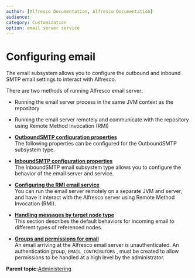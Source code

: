 ```yaml
---
author: [Alfresco Documentation, Alfresco Documentation]
audience: 
category: Customization
option: email server service
---
```


# Configuring email

The email subsystem allows you to configure the outbound and inbound SMTP email settings to interact with Alfresco.

There are two methods of running Alfresco email server:

-   Running the email server process in the same JVM context as the repository
-   Running the email server remotely and communicate with the repository using Remote Method Invocation \(RMI\)

-   **[OutboundSMTP configuration properties](../concepts/email-outboundsmtp-props.md)**  
The following properties can be configured for the OutboundSMTP subsystem type.
-   **[InboundSMTP configuration properties](../concepts/email-inboundsmtp-props.md)**  
The InboundSMTP email subsystem type allows you to configure the behavior of the email server and service.
-   **[Configuring the RMI email service](../tasks/email-rmi.md)**  
You can run the email server remotely on a separate JVM and server, and have it interact with the Alfresco server using Remote Method Invocation \(RMI\).
-   **[Handling messages by target node type](../concepts/email-target-node.md)**  
This section describes the default behaviors for incoming email to different types of referenced nodes.
-   **[Groups and permissions for email](../concepts/email-groupspermissions.md)**  
An email arriving at the Alfresco email server is unauthenticated. An authentication group, `EMAIL_CONTRIBUTORS` , must be created to allow permissions to be handled at a high level by the administrator.

**Parent topic:**[Administering](../concepts/ch-administering.md)


